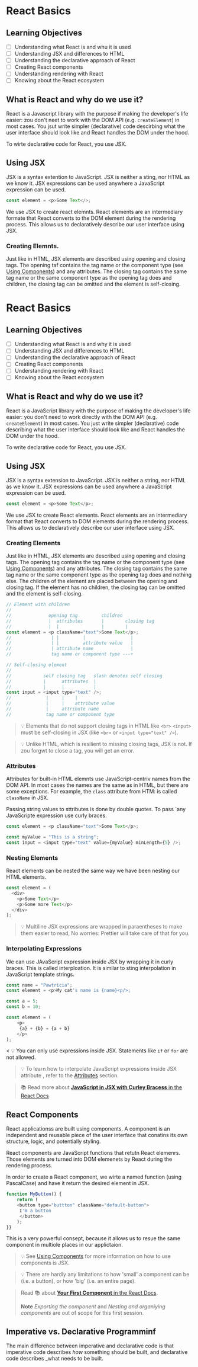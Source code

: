 # React Basics

## Learning Objectives

- [ ] Understanding what React is and whu it is used
- [ ] Understanding JSX and differences to HTML
- [ ] Understanding the declarative approach of React
- [ ] Creating React components
- [ ] Understanding rendering with React
- [ ] Knowing about the React ecosystem

## What is React and why do we use it?

React is a Javascript library with the purpose if making the developer's life easier: zou don't neet to work
with the DOM API (e.g. `createElement`) in most cases. You jsut write simpler (declarative) code
descirbing what the user interface should look like and React handles the DOM under the hood.

To wirte declarative code for React, you use JSX.

## Using JSX

JSX is a syntax extention to JavaScript. JSX is neither a sting, nor HTML as we know it. JSX
expressions can be used anywhere a JavaScript expression can be used.

```js
const element = <p>Some Text</>;
```

We use JSX to create react elemnts. React elements are an intermediary formate that React converts
to the DOM element during the rendering process. This allows us to declaratively describe our user
interface using JSX.

### Creating Elemnts.

Just like in HTML, JSX elements are described using opening and closing tags. The opening taf
contains the tag name or the component type (see [Using Components](#using-components)) and any
attributes. The closing tag contains the same tag name or the same component type as the opening tag does and 
children, the closing tag can be omitted and the element is self-closing.

# React Basics

## Learning Objectives

- [ ] Understanding what React is and why it is used
- [ ] Understanding JSX and differences to HTML
- [ ] Understanding the declarative approach of React
- [ ] Creating React components
- [ ] Understanding rendering with React
- [ ] Knowing about the React ecosystem

## What is React and why do we use it?

React is a JavaScript library with the purpose of making the developer's life easier: you don't need to work directly
with the DOM API (e.g. `createElement`) in most cases. You just write simpler (declarative) code
describing what the user interface should look like and React handles the DOM under the hood.

To write declarative code for React, you use JSX.

## Using JSX

JSX is a syntax extension to JavaScript. JSX is neither a string, nor HTML as we know it. JSX
expressions can be used anywhere a JavaScript expression can be used.

```js
const element = <p>Some Text</p>;
```

We use JSX to create React elements. React elements are an intermediary format that React converts
to DOM elements during the rendering process. This allows us to declaratively describe our user
interface using JSX.

### Creating Elements

Just like in HTML, JSX elements are described using opening and closing tags. The opening tag
contains the tag name or the component type (see [Using Components](#using-components)) and any
attributes. The closing tag contains the same tag name or the same component type as the opening tag does and nothing else. The
children of the element are placed between the opening and closing tag. If the element has no
children, the closing tag can be omitted and the element is self-closing.

```js
// Element with children
//
//              opening tag         children
//              |  attributes       |        closing tag
//              |  |                |        |
const element = <p className="text">Some Text</p>;
//               | |         |                 |
//               | |         attribute value   |
//               | attribute name              |
//               tag name or component type ---+

// Self-closing element
//
//            self closing tag   slash denotes self closing
//            |      attributes  |
//            |      |           |
const input = <input type="text" />;
//             |     |    |
//             |     |    attribute value
//             |     attribute name
//             tag name or component type
```

> 💡 Elements that do not support closing tags in HTML like `<br>` `<input>` must be self-closing
> in JSX (like `<br>` or `<input type="text" />`).

> 💡 Unlike HTML, which is resilient to missing closing tags, JSX is not. If zou forgwt to close a
> tag, you will get an error.

### Attributes

Attributes for built-in HTML elemnts use JavaScript-centriv names from the DOM API. In most cases
the names are the same as in HTML, but there are some exceptions. For example, the `class` attribute
from HTM: is called `className` in JSX.

Passing string values to sttributes is done by double quotes. To pass `any JavaScripte
expression use curly braces.

```js
const element = <p className="text">Some Text</p>;

const myValue = "This is a string";
const input = <input type="text" value={myValue} minLength={5} />;
```

### Nesting Elements

React elements can be nested the same way we have been nesting our HTML elements.

```js
const element = (
  <div>
    <p>Some Text</p>
    <p>Some more Text</p>
  </div>
);
```

>💡 Multiline JSX expressions are wrapped in paraentheses to make them easier to read, No worries:
> Prettier will take care of that for you.

### Interpolating Expressions

We can use JAvaScript expression inside JSX by wrapping it in curly braces. This is called
interploation. It is similar to sting interpolation in JavaScript template strings.

```js
const name = "Pawtricia";
const element = <p>My cat's name is {name}<p/>;
```

```js
const a = 5;
const b = 10;

const element = (
    <p>
     {a} + {b} = {a + b}
    </p>
);
```

< 💡 You can only use expressions inside JSX. Statements like `if` or `for` are not allowed.

> 💡 To learn how to interpolate JavaScript expressions inside JSX attribute , refer to the [Attributes](#attributes) section.

> 📚 Read more about [**JavaScript in JSX with Curley Bracess**
> in the React Docs](https://beta.reactjs.org/learn/javascript-in-jsx-with-curley-braces)

## React Components

React applicationss are built using components. A component is an independent and reusable piece of the user interface that conatins its own structure, logic, and potentially styling.

React components are JavaScript functions that
retutn React elemenrs. Those elements are turned into DOM elemenets by React during the
rendering process.

In order to create a React component, we wirte a named function (using PascalCase) and have it
return the desired element in JSX.

```js
function MyButton() {
    return (
    <button type="buttton" className="default-button">
     I'm a button
     </button>
    );
}}
```

This is a very powerful consept, because it allows us to resue the same component in multiole places
in our applictaion.

> 💡  See [Using Components](#using-components) for more information on how to use components is JSX.

> 💡 There are hardly any limitations to how 'small' a component can be (i.e. a button), or how 
> 'big' (i.e. an entire page).

> Read 📚 about [**Your First Component**
> in the React Docs](https://beta.reactjs.org/learn/your-first-component).
>
>**Note** _Exporting the component_ and _Nesting and organiying components_ are out of scope for this first session.

## Imperative vs. Declarative Programminf

The main difference between imperative and declarative code is that imperative code describes _how_
something should be built, and declarative code describes _what needs to be built.


